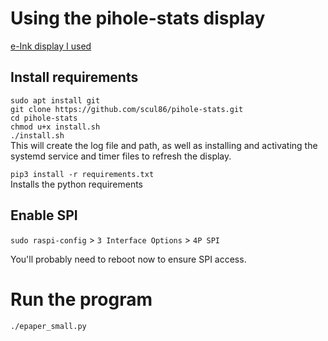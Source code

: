 # Using the pihole-stats display
[e-Ink display I used](https://www.waveshare.com/product/displays/e-paper/epaper-3/1.54inch-e-paper-module-b.htm)

## Install requirements
`sudo apt install git`  
`git clone https://github.com/scul86/pihole-stats.git`  
`cd pihole-stats`  
`chmod u+x install.sh`  
`./install.sh`  
This will create the log file and path, as well as installing and activating the systemd service and timer files to refresh the display.  

`pip3 install -r requirements.txt`  
Installs the python requirements

## Enable SPI
`sudo raspi-config`  > `3 Interface Options` > `4P SPI`

You'll probably need to reboot now to ensure SPI access.

# Run the program
`./epaper_small.py`